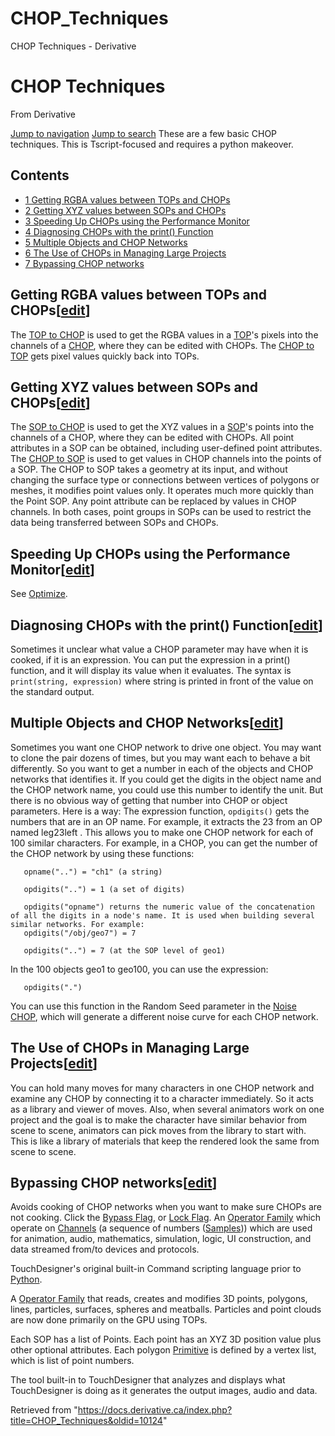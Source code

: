 

# CHOP_Techniques

CHOP Techniques - Derivative




# CHOP Techniques
From Derivative

[Jump to navigation](#mw-head)
[Jump to search](#searchInput)
These are a few basic CHOP techniques. This is Tscript-focused and requires a python makeover.
## Contents
* [1 Getting RGBA values between TOPs and CHOPs](#Getting_RGBA_values_between_TOPs_and_CHOPs)
* [2 Getting XYZ values between SOPs and CHOPs](#Getting_XYZ_values_between_SOPs_and_CHOPs)
* [3 Speeding Up CHOPs using the Performance Monitor](#Speeding_Up_CHOPs_using_the_Performance_Monitor)
* [4 Diagnosing CHOPs with the print() Function](#Diagnosing_CHOPs_with_the_print()_Function)
* [5 Multiple Objects and CHOP Networks](#Multiple_Objects_and_CHOP_Networks)
* [6 The Use of CHOPs in Managing Large Projects](#The_Use_of_CHOPs_in_Managing_Large_Projects)
* [7 Bypassing CHOP networks](#Bypassing_CHOP_networks)
## Getting RGBA values between TOPs and CHOPs[[edit](https://docs.derivative.ca/index.php?title=CHOP_Techniques&action=edit&section=1 "Edit section: Getting RGBA values between TOPs and CHOPs")]
The [TOP to CHOP](TOP_to_CHOP.html "TOP to CHOP") is used to get the RGBA values in a [TOP](TOP.html "TOP")'s pixels into the channels of a [CHOP](CHOP.html "CHOP"), where they can be edited with CHOPs.
The [CHOP to TOP](CHOP_to_TOP.html "CHOP to TOP") gets pixel values quickly back into TOPs.
## Getting XYZ values between SOPs and CHOPs[[edit](https://docs.derivative.ca/index.php?title=CHOP_Techniques&action=edit&section=2 "Edit section: Getting XYZ values between SOPs and CHOPs")]
The [SOP to CHOP](SOP_to_CHOP.html "SOP to CHOP") is used to get the XYZ values in a [SOP](SOP.html "SOP")'s points into the channels of a CHOP, where they can be edited with CHOPs. All point attributes in a SOP can be obtained, including user-defined point attributes.
The [CHOP to SOP](CHOP_to_SOP.html "CHOP to SOP") is used to get values in CHOP channels into the points of a SOP. The CHOP to SOP takes a geometry at its input, and without changing the surface type or connections between vertices of polygons or meshes, it modifies point values only. It operates much more quickly than the Point SOP.
Any point attribute can be replaced by values in CHOP channels.
In both cases, point groups in SOPs can be used to restrict the data being transferred between SOPs and CHOPs.
## Speeding Up CHOPs using the Performance Monitor[[edit](https://docs.derivative.ca/index.php?title=CHOP_Techniques&action=edit&section=3 "Edit section: Speeding Up CHOPs using the Performance Monitor")]
See [Optimize](Optimize.html "Optimize").
## Diagnosing CHOPs with the print() Function[[edit](https://docs.derivative.ca/index.php?title=CHOP_Techniques&action=edit&section=4 "Edit section: Diagnosing CHOPs with the print() Function")]
Sometimes it unclear what value a CHOP parameter may have when it is cooked, if it is an expression. You can put the expression in a print() function, and it will display its value when it evaluates. The syntax is `print(string, expression)` where string is printed in front of the value on the standard output.
## Multiple Objects and CHOP Networks[[edit](https://docs.derivative.ca/index.php?title=CHOP_Techniques&action=edit&section=5 "Edit section: Multiple Objects and CHOP Networks")]
Sometimes you want one CHOP network to drive one object. You may want to clone the pair dozens of times, but you may want each to behave a bit differently. So you want to get a number in each of the objects and CHOP networks that identifies it.
If you could get the digits in the object name and the CHOP network name, you could use this number to identify the unit. But there is no obvious way of getting that number into CHOP or object parameters. Here is a way:
The expression function, `opdigits()` gets the numbers that are in an OP name. For example, it extracts the 23 from an OP named leg23left .
This allows you to make one CHOP network for each of 100 similar characters. For example, in a CHOP, you can get the number of the CHOP network by using these functions:
```
   opname("..") = "ch1" (a string)
```
```
   opdigits("..") = 1 (a set of digits)
```
```
   opdigits("opname") returns the numeric value of the concatenation of all the digits in a node's name. It is used when building several similar networks. For example:
   opdigits("/obj/geo7") = 7
```
```
   opdigits("..") = 7 (at the SOP level of geo1)
```
In the 100 objects geo1 to geo100, you can use the expression:
```
   opdigits(".")
```
You can use this function in the Random Seed parameter in the [Noise CHOP](Noise_CHOP.html "Noise CHOP"), which will generate a different noise curve for each CHOP network.
## The Use of CHOPs in Managing Large Projects[[edit](https://docs.derivative.ca/index.php?title=CHOP_Techniques&action=edit&section=6 "Edit section: The Use of CHOPs in Managing Large Projects")]
You can hold many moves for many characters in one CHOP network and examine any CHOP by connecting it to a character immediately. So it acts as a library and viewer of moves. Also, when several animators work on one project and the goal is to make the character have similar behavior from scene to scene, animators can pick moves from the library to start with. This is like a library of materials that keep the rendered look the same from scene to scene.
## Bypassing CHOP networks[[edit](https://docs.derivative.ca/index.php?title=CHOP_Techniques&action=edit&section=7 "Edit section: Bypassing CHOP networks")]
Avoids cooking of CHOP networks when you want to make sure CHOPs are not cooking. Click the [Bypass Flag](Bypass_Flag.html "Bypass Flag"), or [Lock Flag](Lock_Flag.html "Lock Flag").
An [Operator Family](Operator_Family.html "Operator Family") which operate on [Channels](Channel.html "Channel") (a sequence of numbers ([Samples](Sample.html "Sample"))) which are used for animation, audio, mathematics, simulation, logic, UI construction, and data streamed from/to devices and protocols.

TouchDesigner's original built-in Command scripting language prior to [Python](Python.html "Python").

A [Operator Family](Operator_Family.html "Operator Family") that reads, creates and modifies 3D points, polygons, lines, particles, surfaces, spheres and meatballs. Particles and point clouds are now done primarily on the GPU using TOPs.

Each SOP has a list of Points. Each point has an XYZ 3D position value plus other optional attributes. Each polygon [Primitive](Primitive.html "Primitive") is defined by a vertex list, which is list of point numbers.

The tool built-in to TouchDesigner that analyzes and displays what TouchDesigner is doing as it generates the output images, audio and data.

Retrieved from "<https://docs.derivative.ca/index.php?title=CHOP_Techniques&oldid=10124>"